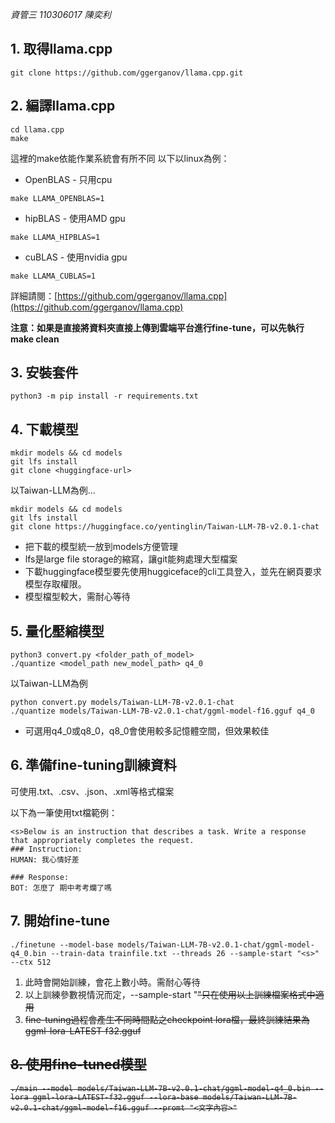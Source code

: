 *資管三 110306017 陳奕利*

## 1. 取得llama.cpp

```
git clone https://github.com/ggerganov/llama.cpp.git  
```

## 2. 編譯llama.cpp

```
cd llama.cpp
make
```

這裡的make依能作業系統會有所不同
以下以linux為例：
- OpenBLAS - 只用cpu
```
make LLAMA_OPENBLAS=1
```
- hipBLAS - 使用AMD gpu
```
make LLAMA_HIPBLAS=1
```
- cuBLAS - 使用nvidia gpu
```
make LLAMA_CUBLAS=1
```
詳細請閱：[https://github.com/ggerganov/llama.cpp](https://github.com/ggerganov/llama.cpp)

**注意：如果是直接將資料夾直接上傳到雲端平台進行fine-tune，可以先執行make clean**

## 3. 安裝套件

```
python3 -m pip install -r requirements.txt
```

## 4. 下載模型

```
mkdir models && cd models
git lfs install
git clone <huggingface-url>
```
以Taiwan-LLM為例…
```
mkdir models && cd models
git lfs install
git clone https://huggingface.co/yentinglin/Taiwan-LLM-7B-v2.0.1-chat
```

- 把下載的模型統一放到models方便管理
- lfs是large file storage的縮寫，讓git能夠處理大型檔案
- 下載huggingface模型要先使用huggiceface的cli工具登入，並先在網頁要求模型存取權限。
- 模型檔型較大，需耐心等待

## 5. 量化壓縮模型

```
python3 convert.py <folder_path_of_model>
./quantize <model_path new_model_path> q4_0
```

以Taiwan-LLM為例
```
python convert.py models/Taiwan-LLM-7B-v2.0.1-chat
./quantize models/Taiwan-LLM-7B-v2.0.1-chat/ggml-model-f16.gguf q4_0
```

- 可選用q4_0或q8_0，q8_0會使用較多記憶體空間，但效果較佳

## 6. 準備fine-tuning訓練資料

可使用.txt、.csv、.json、.xml等格式檔案

以下為一筆使用txt檔範例：
```
<s>Below is an instruction that describes a task. Write a response that appropriately completes the request.
### Instruction:
HUMAN: 我心情好差

### Response:
BOT: 怎麼了 期中考考爛了嗎
```

## 7. 開始fine-tune

```
./finetune --model-base models/Taiwan-LLM-7B-v2.0.1-chat/ggml-model-q4_0.bin --train-data trainfile.txt --threads 26 --sample-start "<s>" --ctx 512
```

1. 此時會開始訓練，會花上數小時。需耐心等待
2. 以上訓練參數視情況而定，--sample-start "<s>"只在使用以上訓練檔案格式中適用
3. fine-tuning過程會產生不同時間點之checkpoint lora檔，最終訓練結果為ggml-lora-LATEST-f32.gguf

## 8. 使用fine-tuned模型
```
./main --model models/Taiwan-LLM-7B-v2.0.1-chat/ggml-model-q4_0.bin --lora ggml-lora-LATEST-f32.gguf --lora-base models/Taiwan-LLM-7B-v2.0.1-chat/ggml-model-f16.gguf --promt "<文字內容>"
```